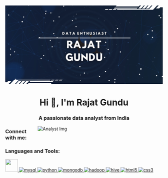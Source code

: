 ![logo](https://github.com/Rajat-Gundu/Rajat-Gundu/blob/main/Github%20Banner.jpg)
<h1 align="center">Hi 👋, I'm Rajat Gundu</h1>
<h3 align="center">A passionate data analyst from India</h3>

<img align="right" alt="Analyst Img" width="400" src="https://camo.githubusercontent.com/d052bb52bf4ce8c23732e2975f78b7b60c2954b86cbf1e54166be1040e06648d/68747470733a2f2f7777772e736567616c62656e7a2e636f6d2f73697465732f64656661756c742f66696c65732f53422d626c6f672d352d72657365617263682d73746174735f3131323432302d353530783330302e676966">

<h3 align="left">Connect with me:</h3>
<p align="left">
</p>

<h3 align="left">Languages and Tools:</h3>
<p align="left"> 
  <!--Power BI-->
  <a href="https://powerbi.microsoft.com/en-in/" target="_blank" rel="noreferrer"> <img src="https://w7.pngwing.com/pngs/252/727/png-transparent-power-bi-business-intelligence-microsoft-analytics-microsoft-text-rectangle-logo-thumbnail.png" width="40" height="40"/> 
  </a> 
  <!--SQL-->
  <a href="https://www.mysql.com/" target="_blank" rel="noreferrer"> <img src="https://w7.pngwing.com/pngs/286/519/png-transparent-microsoft-azure-sql-database-microsoft-sql-server-azure-sql-data-warehouse-logo-text-logo-microsoft-azure-thumbnail.png" alt="mysql" width="40" height="40"/> 
  </a>
  <!--Python-->
  <a href="https://www.python.org" target="_blank" rel="noreferrer"> <img src="https://w7.pngwing.com/pngs/140/948/png-transparent-blue-and-yellow-logo-python-logo-programmer-fierce-python-s-cdr-angle-text-thumbnail.png" alt="python" width="40" height="40"/>
  </a> 
  <!--MongoDB-->
  <a href="https://www.mongodb.com/" target="_blank" rel="noreferrer"> <img src="https://w7.pngwing.com/pngs/956/695/png-transparent-mongodb-original-wordmark-logo-icon-thumbnail.png" alt="mongodb" width="40" height="40"/> 
  </a>
  <!--Hadoop-->
  <a href="https://hadoop.apache.org/" target="_blank" rel="noreferrer"> <img src="https://www.vectorlogo.zone/logos/apache_hadoop/apache_hadoop-icon.svg" alt="hadoop" width="40" height="40"/> 
  </a> 
  <!--Hive-->
  <a href="https://hive.apache.org/" target="_blank" rel="noreferrer"> <img src="https://www.vectorlogo.zone/logos/apache_hive/apache_hive-icon.svg" alt="hive" width="40" height="40"/> 
  </a> 
  <!--HTML-->
  <a href="https://www.w3.org/html/" target="_blank" rel="noreferrer"> <img src="https://w7.pngwing.com/pngs/1005/511/png-transparent-web-development-html-logo-world-wide-web-consortium-create-html-signature-angle-text-rectangle-thumbnail.png" alt="html5" width="40" height="40"/> 
  </a>
  <!--CSS-->
  <a href="https://www.w3schools.com/css/" target="_blank" rel="noreferrer"> <img src="https://w7.pngwing.com/pngs/804/171/png-transparent-web-development-cascading-style-sheets-css3-html-world-wide-web-blue-angle-web-design-thumbnail.png" alt="css3" width="40" height="40"/> 
  </a>  
</p>
